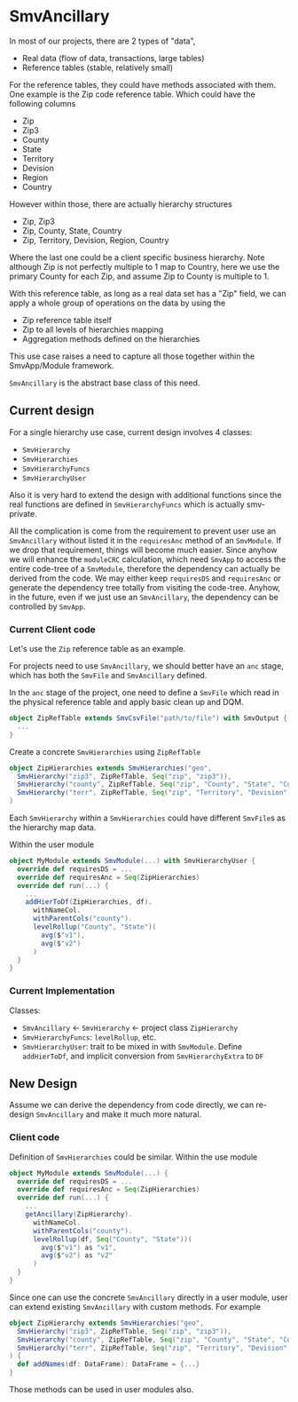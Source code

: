 # SmvAncillary

In most of our projects, there are 2 types of "data",
* Real data (flow of data, transactions, large tables)
* Reference tables (stable, relatively small)

For the reference tables, they could have methods associated with them. One example
is the Zip code reference table. Which could have the following columns

* Zip
* Zip3
* County
* State
* Territory
* Devision
* Region
* Country

However within those, there are actually hierarchy structures

* Zip, Zip3
* Zip, County, State, Country
* Zip, Territory, Devision, Region, Country

Where the last one could be a client specific business hierarchy. Note although
Zip is not perfectly multiple to 1 map to Country, here we use the primary
County for each Zip, and assume Zip to County is multiple to 1.

With this reference table, as long as a real data set has a "Zip" field, we
can apply a whole group of operations on the data by using the
* Zip reference table itself
* Zip to all levels of hierarchies mapping
* Aggregation methods defined on the hierarchies

This use case raises a need to capture all those together within the SmvApp/Module
framework.

`SmvAncillary` is the abstract base class of this need.

## Current design

For a single hierarchy use case, current design involves 4 classes:
* `SmvHierarchy`
* `SmvHierarchies`
* `SmvHierarchyFuncs`
* `SmvHierarchyUser`

Also it is very hard to extend the design with additional functions since the real functions
are defined in `SmvHierarchyFuncs` which is actually smv-private.

All the complication is come from the requirement to prevent user use an `SmvAncillary` without
listed it in the `requiresAnc` method of an `SmvModule`. If we drop that requirement, things will
become much easier. Since anyhow we will enhance the `moduleCRC` calculation, which need `SmvApp`
to access the entire code-tree of a `SmvModule`, therefore the dependency can actually be derived
from the code. We may either keep `requiresDS` and `requiresAnc` or generate the dependency tree
totally from visiting the code-tree. Anyhow, in the future, even if we just use an `SmvAncillary`,
the dependency can be controlled by `SmvApp`.


### Current Client code

Let's use the `Zip` reference table as an example.

For projects need to use `SmvAncillary`, we should better have an `anc` stage, which
has both the `SmvFile` and `SmvAncillary` defined.

In the `anc` stage of the project, one need to define a `SmvFile` which read in the
physical reference table and apply basic clean up and DQM.

```scala
object ZipRefTable extends SmvCsvFile("path/to/file") with SmvOutput {
  ...
}
```

Create a concrete `SmvHierarchies` using `ZipRefTable`

```scala
object ZipHierarchies extends SmvHierarchies("geo",
  SmvHierarchy("zip3", ZipRefTable, Seq("zip", "zip3")),
  SmvHierarchy("county", ZipRefTable, Seq("zip", "County", "State", "Country")),
  SmvHierarchy("terr", ZipRefTable, Seq("zip", "Territory", "Devision", "Region", "Country"))
)
```

Each `SmvHierarchy` within a `SmvHierarchies` could have different `SmvFile`s as the
hierarchy map data.

Within the user module

```scala
object MyModule extends SmvModule(...) with SmvHierarchyUser {
  override def requiresDS = ...
  override def requiresAnc = Seq(ZipHierarchies)
  override def run(...) {
    ...
    addHierToDf(ZipHierarchies, df).
      withNameCol.
      withParentCols("county").
      levelRollup("County", "State")(
        avg($"v1"),
        avg($"v2")
      )
  }
}
```

### Current Implementation

Classes:
* `SmvAncillary` <- `SmvHierarchy` <- project class `ZipHierarchy`
* `SmvHierarchyFuncs`: `levelRollup`, etc.
* `SmvHierarchyUser`: trait to be mixed in with `SmvModule`. Define `addHierToDf`, and implicit conversion from `SmvHierarchyExtra` to `DF`


## New Design

Assume we can derive the dependency from code directly, we can re-design `SmvAncillary` and make
it much more natural.

### Client code

Definition of `SmvHierarchies` could be similar.
Within the use module
```scala
object MyModule extends SmvModule(...) {
  override def requiresDS = ...
  override def requiresAnc = Seq(ZipHierarchies)
  override def run(...) {
    ...
    getAncillary(ZipHierarchy).
      withNameCol.
      withParentCols("county").
      levelRollup(df, Seq("County", "State"))(
        avg($"v1") as "v1",
        avg($"v2") as "v2"
      )
  }
}

```

Since one can use the concrete `SmvAncillary` directly in a user module, user can extend existing
`SmvAncillary` with custom methods. For example

```scala
object ZipHierarchy extends SmvHierarchies("geo",
  SmvHierarchy("zip3", ZipRefTable, Seq("zip", "zip3")),
  SmvHierarchy("county", ZipRefTable, Seq("zip", "County", "State", "Country")),
  SmvHierarchy("terr", ZipRefTable, Seq("zip", "Territory", "Devision", "Region", "Country"))
) {
  def addNames(df: DataFrame): DataFrame = {...}
}
```

Those methods can be used in user modules also.
